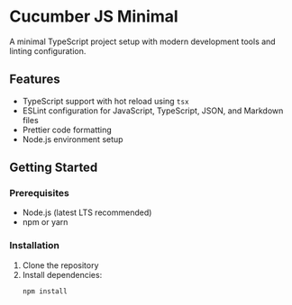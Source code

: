 # Cucumber JS Minimal

A minimal TypeScript project setup with modern development tools and linting configuration.

## Features

- TypeScript support with hot reload using `tsx`
- ESLint configuration for JavaScript, TypeScript, JSON, and Markdown files
- Prettier code formatting
- Node.js environment setup

## Getting Started

### Prerequisites

- Node.js (latest LTS recommended)
- npm or yarn

### Installation

1. Clone the repository
2. Install dependencies:
    ```bash
    npm install
    ```
